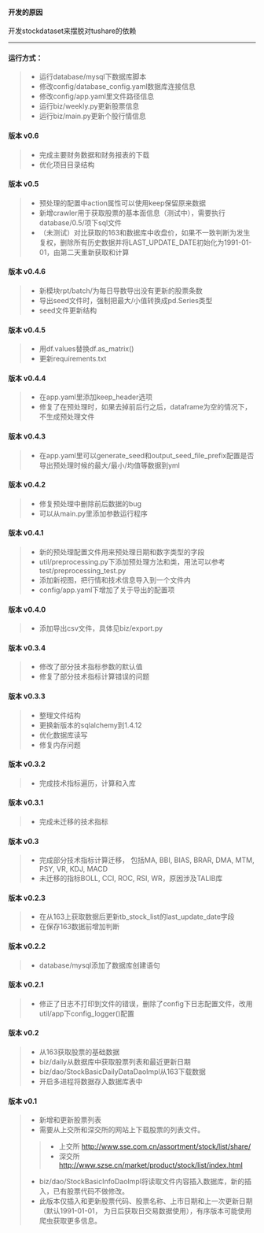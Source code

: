 #### 开发的原因

开发stockdataset来摆脱对tushare的依赖

----
#### 运行方式：
> + 运行database/mysql下数据库脚本
> + 修改config/database_config.yaml数据库连接信息
> + 修改config/app.yaml里文件路径信息
> + 运行biz/weekly.py更新股票信息
> + 运行biz/main.py更新个股行情信息

#### 版本 v0.6
> + 完成主要财务数据和财务报表的下载
> + 优化项目目录结构

#### 版本 v0.5
> + 预处理的配置中action属性可以使用keep保留原来数据
> + 新增crawler用于获取股票的基本面信息（测试中），需要执行database/0.5/项下sql文件
> + （未测试）对比获取的163和数据库中收盘价，如果不一致判断为发生复权，删除所有历史数据并将LAST_UPDATE_DATE初始化为1991-01-01，由第二天重新获取和计算

#### 版本 v0.4.6
> + 新模块rpt/batch/为每日导数导出没有更新的股票条数
> + 导出seed文件时，强制把最大/小值转换成pd.Series类型
> + seed文件更新结构

#### 版本 v0.4.5
> + 用df.values替换df.as_matrix()
> + 更新requirements.txt

#### 版本 v0.4.4
> + 在app.yaml里添加keep_header选项
> + 修复了在预处理时，如果去掉前后行之后，dataframe为空的情况下，不生成预处理文件

#### 版本 v0.4.3
> + 在app.yaml里可以generate_seed和output_seed_file_prefix配置是否导出预处理时候的最大/最小/均值等数据到yml

#### 版本 v0.4.2
> + 修复预处理中删除前后数据的bug
> + 可以从main.py里添加参数运行程序 

#### 版本 v0.4.1
> + 新的预处理配置文件用来预处理日期和数字类型的字段
> + util/preprocessing.py下添加预处理方法和类，用法可以参考test/preprocessing_test.py
> + 添加新视图，把行情和技术信息导入到一个文件内
> + config/app.yaml下增加了关于导出的配置项

#### 版本 v0.4.0
> + 添加导出csv文件，具体见biz/export.py

#### 版本 v0.3.4
> + 修改了部分技术指标参数的默认值
> + 修复了部分技术指标计算错误的问题

#### 版本 v0.3.3
> + 整理文件结构
> + 更换新版本的sqlalchemy到1.4.12
> + 优化数据库读写
> + 修复内存问题

#### 版本 v0.3.2
> + 完成技术指标遍历，计算和入库

#### 版本 v0.3.1
> + 完成未迁移的技术指标

#### 版本 v0.3
> + 完成部分技术指标计算迁移， 包括MA, BBI, BIAS, BRAR, DMA, MTM, PSY, VR, KDJ, MACD
> + 未迁移的指标BOLL, CCI, ROC, RSI, WR，原因涉及TALIB库

#### 版本 v0.2.3
> + 在从163上获取数据后更新tb_stock_list的last_update_date字段
> + 在保存163数据前增加判断

#### 版本 v0.2.2
> + database/mysql添加了数据库创建语句

#### 版本 v0.2.1
> + 修正了日志不打印到文件的错误，删除了config下日志配置文件，改用util/app下config_logger()配置

#### 版本 v0.2
> + 从163获取股票的基础数据
> + biz/daily从数据库中获取股票列表和最近更新日期
> + biz/dao/StockBasicDailyDataDaoImpl从163下载数据
> + 开启多进程将数据存入数据库表中

#### 版本 v0.1
> + 新增和更新股票列表
> + 需要从上交所和深交所的网站上下载股票的列表文件。
>> - 上交所 http://www.sse.com.cn/assortment/stock/list/share/
>> - 深交所 http://www.szse.cn/market/product/stock/list/index.html
> + biz/dao/StockBasicInfoDaoImpl将读取文件内容插入数据库，新的插入，已有股票代码不做修改。
> + 此版本仅插入和更新股票代码、股票名称、上市日期和上一次更新日期（默认1991-01-01， 为日后获取日交易数据使用），有序版本可能使用爬虫获取更多信息。

